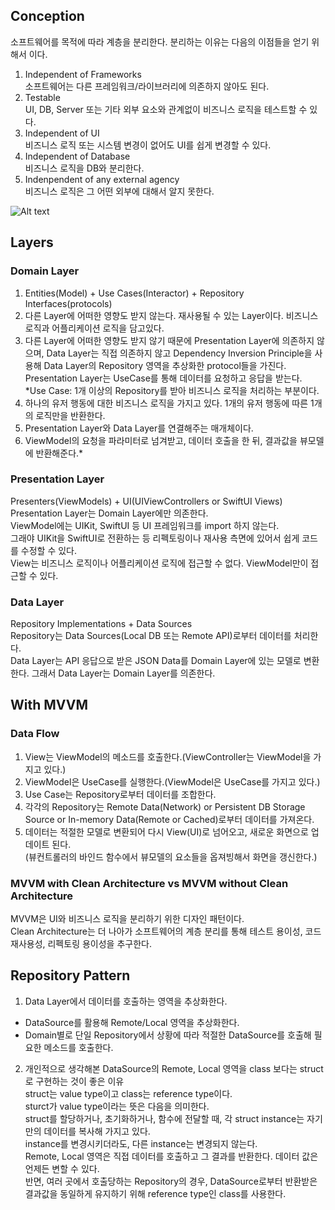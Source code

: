 ## Conception  
소프트웨어를 목적에 따라 계층을 분리한다. 분리하는 이유는 다음의 이점들을 얻기 위해서 이다.  
1. Independent of Frameworks  
소프트웨어는 다른 프레임워크/라이브러리에 의존하지 않아도 된다.  
2. Testable  
UI, DB, Server 또는 기타 외부 요소와 관계없이 비즈니스 로직을 테스트할 수 있다.  
3. Independent of UI  
비즈니스 로직 또는 시스템 변경이 없어도 UI를 쉽게 변경할 수 있다.  
4. Independent of Database  
비즈니스 로직을 DB와 분리한다.  
5. Indenpendent of any external agency  
비즈니스 로직은 그 어떤 외부에 대해서 알지 못한다.  
  
![Alt text](https://blog.kakaocdn.net/dn/MQ1R1/btqFKDrPxtp/pjv2GVcCJ7ubcfjq8ZxQkK/img.png)  
  
  
  
  
## Layers  
  
  
### Domain Layer  
1. Entities(Model) + Use Cases(Interactor) + Repository Interfaces(protocols)  
2. 다른 Layer에 어떠한 영향도 받지 않는다. 재사용될 수 있는 Layer이다. 비즈니스 로직과 어플리케이션 로직을 담고있다.  
3. 다른 Layer에 어떠한 영향도 받지 않기 때문에 Presentation Layer에 의존하지 않으며, 
Data Layer는 직접 의존하지 않고 Dependency Inversion Principle을 사용해 Data Layer의 Repository 영역을 추상화한 protocol들을 가진다.  
Presentation Layer는 UseCase를 통해 데이터를 요청하고 응답을 받는다.  
*Use Case: 1개 이상의 Repository를 받아 비즈니스 로직을 처리하는 부분이다.  
1. 하나의 유저 행동에 대한 비즈니스 로직을 가지고 있다. 1개의 유저 행동에 따른 1개의 로직만을 반환한다.  
2. Presentation Layer와 Data Layer를 연결해주는 매개체이다.  
3. ViewModel의 요청을 파라미터로 넘겨받고, 데이터 호출을 한 뒤, 결과값을 뷰모델에 반환해준다.*  

### Presentation Layer  
Presenters(ViewModels) + UI(UIViewControllers or SwiftUI Views)  
Presentation Layer는 Domain Layer에만 의존한다.  
ViewModel에는 UIKit, SwiftUI 등 UI 프레임워크를 import 하지 않는다.  
그래야 UIKit을 SwiftUI로 전환하는 등 리펙토링이나 재사용 측면에 있어서 쉽게 코드를 수정할 수 있다.  
View는 비즈니스 로직이나 어플리케이션 로직에 접근할 수 없다. ViewModel만이 접근할 수 있다.  

### Data Layer  
Repository Implementations + Data Sources  
Repository는 Data Sources(Local DB 또는 Remote API)로부터 데이터를 처리한다.  
Data Layer는 API 응답으로 받은 JSON Data를 Domain Layer에 있는 모델로 변환한다. 그래서 Data Layer는 Domain Layer를 의존한다.  
  
## With MVVM  
  
  
### Data Flow  
1. View는 ViewModel의 메소드를 호출한다.(ViewController는 ViewModel을 가지고 있다.)  
2. ViewModel은 UseCase를 실행한다.(ViewModel은 UseCase를 가지고 있다.)  
3. Use Case는 Repository로부터 데이터를 조합한다.
4. 각각의 Repository는 Remote Data(Network) or Persistent DB Storage Source or In-memory Data(Remote or Cached)로부터 데이터를 가져온다.  
5. 데이터는 적절한 모델로 변환되어 다시 View(UI)로 넘어오고, 새로운 화면으로 업데이트 된다.  
  (뷰컨트롤러의 바인드 함수에서 뷰모델의 요소들을 옵져빙해서 화면을 갱신한다.)  
  
### MVVM with Clean Architecture vs MVVM without Clean Architecture  
MVVM은 UI와 비즈니스 로직을 분리하기 위한 디자인 패턴이다.  
Clean Architecture는 더 나아가 소프트웨어의 계층 분리를 통해 테스트 용이성, 코드 재사용성, 리펙토링 용이성을 추구한다.  
  
  
  
## Repository Pattern  
1. Data Layer에서 데이터를 호출하는 영역을 추상화한다.  
- DataSource를 활용해 Remote/Local 영역을 추상화한다.  
- Domain별로 단일 Repository에서 상황에 따라 적절한 DataSource를 호출해 필요한 메소드를 호출한다.  
2. 개인적으로 생각해본 DataSource의 Remote, Local 영역을 class 보다는 struct로 구현하는 것이 좋은 이유  
struct는 value type이고 class는 reference type이다.  
sturct가 value type이라는 뜻은 다음을 의미한다.  
	struct를 할당하거나, 초기화하거나, 함수에 전달할 때, 각 struct instance는 자기만의 데이터를 복사해 가지고 있다.  
	instance를 변경시키더라도, 다른 instance는 변경되지 않는다.  
Remote, Local 영역은 직접 데이터를 호출하고 그 결과를 반환한다. 데이터 값은 언제든 변할 수 있다.  
반면, 여러 곳에서 호출당하는 Repository의 경우, DataSource로부터 반환받은 결과값을 동일하게 유지하기 위해 reference type인 class를 사용한다.  